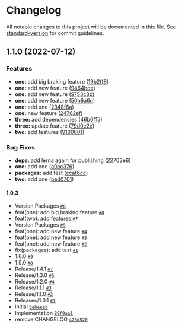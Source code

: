 # Changelog

All notable changes to this project will be documented in this file. See [standard-version](https://github.com/conventional-changelog/standard-version) for commit guidelines.

## 1.1.0 (2022-07-12)


### Features

* **one:** add big braking feature ([19b2ff8](https://github.com/azu/monorepo-release-changesets/commit/19b2ff83b386c9cca99bb6c12bc7173a04bde094))
* **one:** add new feature ([9464bde](https://github.com/azu/monorepo-release-changesets/commit/9464bdef9fb4f7d9ba4d0654b661b61872ec96c3))
* **one:** add new feature ([9753c3b](https://github.com/azu/monorepo-release-changesets/commit/9753c3b09007aec792ddc300b6ee4d8d0e228f7f))
* **one:** add new feature ([50b6a6d](https://github.com/azu/monorepo-release-changesets/commit/50b6a6d9337bce6ca5975676fe869aecd8cf4437))
* **one:** add one ([2348f6a](https://github.com/azu/monorepo-release-changesets/commit/2348f6aede39c9c649f941deee9f4a6705367c08))
* **one:** new feature ([24762ef](https://github.com/azu/monorepo-release-changesets/commit/24762ef2e818f84a105a1bb4c09e6f30bd7bd410))
* **three:** add dependencies ([46b6f15](https://github.com/azu/monorepo-release-changesets/commit/46b6f15eefbc767c786b1c6799bbd26a87b1633e))
* **three:** update feature ([79d0e2c](https://github.com/azu/monorepo-release-changesets/commit/79d0e2c730f6371b6f518d38a049efa367b1fd7b))
* **two:** add features ([9130601](https://github.com/azu/monorepo-release-changesets/commit/913060185bd994d1f8dfae7f912513d4f2656a1b))


### Bug Fixes

* **deps:** add lerna again for publishing ([22703e6](https://github.com/azu/monorepo-release-changesets/commit/22703e6624656ac73b9e90441e5d8e0e7909f395))
* **one:** add one ([a0ac376](https://github.com/azu/monorepo-release-changesets/commit/a0ac3764ed5165745b5651fdcc4648108787c164))
* **packages:** add test ([ccaf6cc](https://github.com/azu/monorepo-release-changesets/commit/ccaf6cc86ab7546f6b2f2a7ead416717d815b7e0))
* **two:** add one ([bed0701](https://github.com/azu/monorepo-release-changesets/commit/bed070168f3ff0194a9e6da739b18b6f86eca4f8))

#### 1.0.3

- Version Packages [`#6`](https://github.com/JantaeLeckie/monorepo-release-changesets/pull/6)
- feat(one): add big braking feature [`#8`](https://github.com/JantaeLeckie/monorepo-release-changesets/pull/8)
- feat(two): add features [`#7`](https://github.com/JantaeLeckie/monorepo-release-changesets/pull/7)
- Version Packages [`#5`](https://github.com/JantaeLeckie/monorepo-release-changesets/pull/5)
- feat(one): add new feature  [`#4`](https://github.com/JantaeLeckie/monorepo-release-changesets/pull/4)
- feat(one): add new feature [`#3`](https://github.com/JantaeLeckie/monorepo-release-changesets/pull/3)
- feat(one): add new feature [`#2`](https://github.com/JantaeLeckie/monorepo-release-changesets/pull/2)
- fix(packages): add test [`#1`](https://github.com/JantaeLeckie/monorepo-release-changesets/pull/1)
- 1.6.0 [`#9`](https://github.com/JantaeLeckie/monorepo-release-changesets/pull/9)
- 1.5.0 [`#8`](https://github.com/JantaeLeckie/monorepo-release-changesets/pull/8)
- Release/1.4.1 [`#7`](https://github.com/JantaeLeckie/monorepo-release-changesets/pull/7)
- Release/1.3.0 [`#5`](https://github.com/JantaeLeckie/monorepo-release-changesets/pull/5)
- Release/1.2.0 [`#4`](https://github.com/JantaeLeckie/monorepo-release-changesets/pull/4)
- Release/1.1.1 [`#3`](https://github.com/JantaeLeckie/monorepo-release-changesets/pull/3)
- Release/1.1.0 [`#2`](https://github.com/JantaeLeckie/monorepo-release-changesets/pull/2)
- Releases/1.0.1 [`#1`](https://github.com/JantaeLeckie/monorepo-release-changesets/pull/1)
- initial [`9e6eeab`](https://github.com/JantaeLeckie/monorepo-release-changesets/commit/9e6eeab361cdcc5c007fbc81f27512017a4bc4da)
- Implementation [`80f9aa1`](https://github.com/JantaeLeckie/monorepo-release-changesets/commit/80f9aa11121e9d84666c097a92d5fb7d37a5a2a8)
- remove CHANGELOG [`426d520`](https://github.com/JantaeLeckie/monorepo-release-changesets/commit/426d52097cc71cc7c2550fb649d5779504de2530)
